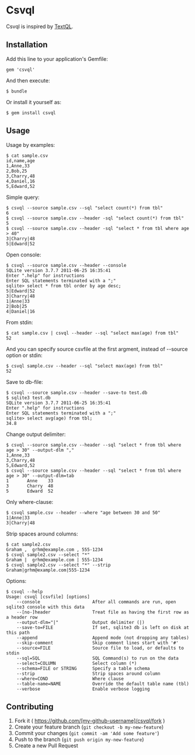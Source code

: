 # Csvql

Csvql is inspired by [TextQL](https://github.com/dinedal/textql).

## Installation

Add this line to your application's Gemfile:

    gem 'csvql'

And then execute:

    $ bundle

Or install it yourself as:

    $ gem install csvql

## Usage

Usage by examples:

    $ cat sample.csv
    id,name,age
    1,Anne,33
    2,Bob,25
    3,Charry,48
    4,Daniel,16
    5,Edward,52

Simple query:

    $ csvql --source sample.csv --sql "select count(*) from tbl"
    6
    $ csvql --source sample.csv --header -sql "select count(*) from tbl"
    5
    $ csvql --source sample.csv --header -sql "select * from tbl where age > 40"
    3|Charry|48
    5|Edward|52

Open console:

    $ csvql --source sample.csv --header --console
    SQLite version 3.7.7 2011-06-25 16:35:41
    Enter ".help" for instructions
    Enter SQL statements terminated with a ";"
    sqlite> select * from tbl order by age desc;
    5|Edward|52
    3|Charry|48
    1|Anne|33
    2|Bob|25
    4|Daniel|16

From stdin:

    $ cat sample.csv | csvql --header --sql "select max(age) from tbl"
    52

And you can specify source csvfile at the first argment, instead of --source option or stdin:

    $ csvql sample.csv --header --sql "select max(age) from tbl"
    52

Save to db-file:

    $ csvql --source sample.csv --header --save-to test.db
    $ sqlite3 test.db
    SQLite version 3.7.7 2011-06-25 16:35:41
    Enter ".help" for instructions
    Enter SQL statements terminated with a ";"
    sqlite> select avg(age) from tbl;
    34.8

Change output delimiter:

    $ csvql --source sample.csv --header --sql "select * from tbl where age > 30" --output-dlm ","
    1,Anne,33
    3,Charry,48
    5,Edward,52
    $ csvql --source sample.csv --header --sql "select * from tbl where age > 30" --output-dlm=tab
    1       Anne    33
    3       Charry  48
    5       Edward  52

Only where-clause:

    $ csvql sample.csv --header --where "age between 30 and 50"
    1|Anne|33
    3|Charry|48

Strip spaces around columns:

    $ cat sample2.csv
    Graham ,  grhm@example.com , 555-1234
    $ csvql sample2.csv --select "*"
    Graham |  grhm@example.com | 555-1234
    $ csvql sample2.csv --select "*" --strip
    Graham|grhm@example.com|555-1234

Options:

    $ csvql --help
    Usage: csvql [csvfile] [options]
	    --console                    After all commands are run, open sqlite3 console with this data
	    --[no-]header                Treat file as having the first row as a header row
	    --output-dlm="|"             Output delimiter (|)
	    --save-to=FILE               If set, sqlite3 db is left on disk at this path
	    --append                     Append mode (not dropping any tables)
	    --skip-comment               Skip comment lines start with '#'
	    --source=FILE                Source file to load, or defaults to stdin
	    --sql=SQL                    SQL Command(s) to run on the data
	    --select=COLUMN              Select column (*)
	    --schema=FILE or STRING      Specify a table schema
	    --strip                      Strip spaces around column
	    --where=COND                 Where clause
	    --table-name=NAME            Override the default table name (tbl)
	    --verbose                    Enable verbose logging

## Contributing

1. Fork it ( https://github.com/[my-github-username]/csvql/fork )
2. Create your feature branch (`git checkout -b my-new-feature`)
3. Commit your changes (`git commit -am 'Add some feature'`)
4. Push to the branch (`git push origin my-new-feature`)
5. Create a new Pull Request
